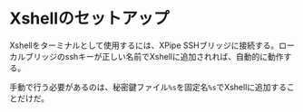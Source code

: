# Xshellのセットアップ

Xshellをターミナルとして使用するには、XPipe SSHブリッジに接続する。ローカルブリッジのsshキーが正しい名前でXshellに追加されれば、自動的に動作する。

手動で行う必要があるのは、秘密鍵ファイル`%s`を固定名`%s`でXshellに追加することだけだ。